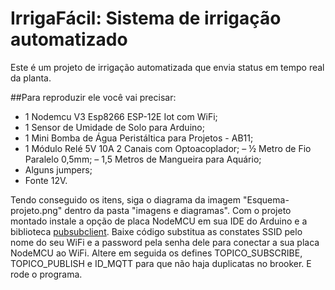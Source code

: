 # IrrigaFácil: Sistema de irrigação automatizado
Este é um projeto de irrigação automatizada que envia status em tempo real da planta.

##Para reproduzir ele você vai precisar:
 - 1 Nodemcu V3 Esp8266 ESP-12E Iot com WiFi;
 - 1 Sensor de Umidade de Solo para Arduino;
 - 1 Mini Bomba de Água Peristáltica para Projetos - AB11;
 - 1 Módulo Relé 5V 10A 2 Canais com Optoacoplador;
 – ½ Metro de Fio Paralelo 0,5mm;
 – 1,5 Metros de Mangueira para Aquário;
 - Alguns jumpers;
 - Fonte 12V.
 
 Tendo conseguido os itens, siga o diagrama da imagem "Esquema-projeto.png" dentro da pasta "imagens e diagramas". Com o projeto montado instale a opção de placa NodeMCU em sua IDE do Arduino e a biblioteca [pubsubclient](https://github.com/knolleary/pubsubclient). Baixe código substitua as constates SSID pelo nome do seu WiFi e a password pela senha dele para conectar a sua placa NodeMCU ao WiFi. Altere em seguida os defines TOPICO_SUBSCRIBE, TOPICO_PUBLISH e ID_MQTT para que não haja duplicatas no brooker. E rode o programa.
